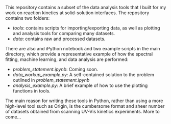 This repository contains a subset of the data analysis tools that I built for my work on reaction kinetics at solid-solution interfaces. The repository contains two folders:
<ul>
<li><em>tools</em>: contains scripts for importing/exporting data, as well as plotting and analysis tools for comparing many datasets.</li>
<li><em>data</em>: contains raw and processed datasets.</li>
</ul>
There are also and iPython notebook and two example scripts in the main directory, which provide a representative example of how the spectral fitting, machine learning, and data analysis are performed:
<ul>
<li><em>problem_statement.ipynb</em>: Coming soon.
<li><em>data_workup_example.py</em>: A self-contained solution to the problem outlined in <em>problem_statement.ipynb</em></li>
<li><em>analysis_example.py</em>: A brief example of how to use the plotting functions in tools.</li>
</ul>

The main reason for writing these tools in Python, rather than using a more high-level tool such as Origin, is the cumbersome format and sheer number of datasets obtained from scanning UV-Vis kinetics experiments. More to come...



